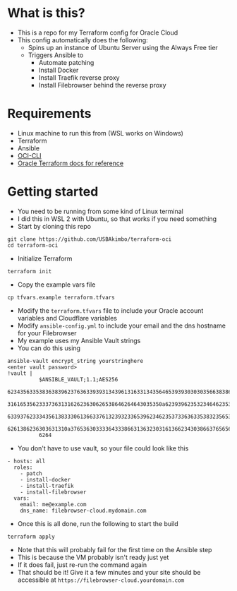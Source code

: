 # What is this?
- This is a repo for my Terraform config for Oracle Cloud
- This config automatically does the following:
  - Spins up an instance of Ubuntu Server using the Always Free tier
  - Triggers Ansible to
    - Automate patching
    - Install Docker
    - Install Traefik reverse proxy
    - Install Filebrowser behind the reverse proxy

# Requirements
- Linux machine to run this from (WSL works on Windows)
- Terraform
- Ansible
- [OCI-CLI](https://docs.oracle.com/en-us/iaas/Content/API/SDKDocs/cliinstall.htm)
- [Oracle Terraform docs for reference](https://learn.hashicorp.com/collections/terraform/oci-get-started)

# Getting started
- You need to be running from some kind of Linux terminal
- I did this in WSL 2 with Ubuntu, so that works if you need something
- Start by cloning this repo

```
git clone https://github.com/USBAkimbo/terraform-oci
cd terraform-oci
```

- Initialize Terraform

```
terraform init
```

- Copy the example vars file

```
cp tfvars.example terraform.tfvars
```

- Modify the `terraform.tfvars` file to include your Oracle account variables and Cloudflare variables
- Modify `ansible-config.yml` to include your email and the dns hostname for your Filebrowser
- My example uses my Ansible Vault strings
- You can do this using

```
ansible-vault encrypt_string yourstringhere
<enter vault password>
!vault |
          $ANSIBLE_VAULT;1.1;AES256
          62343563353836383962376363393931343961316331343564653939303030356638386136666562
          3161653562333736313162623630626538646264643035350a623939623532346462353432316231
          63393762333435613833306136633761323932336539623462353733636335383235653162616562
          6261386236303631310a376536303333643338663136323031613662343038663765656530313061
          6264
```

- You don't have to use vault, so your file could look like this

```
- hosts: all
  roles:
    - patch
    - install-docker
    - install-traefik
    - install-filebrowser
  vars:
    email: me@example.com
    dns_name: filebrowser-cloud.mydomain.com
```

- Once this is all done, run the following to start the build

```
terraform apply
```

- Note that this will probably fail for the first time on the Ansible step
- This is because the VM probably isn't ready just yet
- If it does fail, just re-run the command again
- That should be it! Give it a few minutes and your site should be accessible at `https://filebrowser-cloud.yourdomain.com`